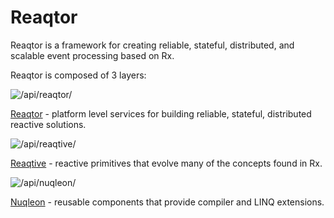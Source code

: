 # Reaqtor

Reaqtor is a framework for creating reliable, stateful, distributed, and scalable event processing based on Rx.

Reaqtor is composed of 3 layers:

![/api/reaqtor/](https://reaqtive.net/documentation/api/images/documentation/home-logo/reaqtor.svg)

[Reaqtor](/api/reaqtor/) - platform level services for building reliable, stateful, distributed reactive solutions.


![/api/reaqtive/](https://reaqtive.net/documentation/api/images/documentation/home-logo/reaqtive.svg)

[Reaqtive](/api/reaqtive/) - reactive primitives that evolve many of the concepts found in Rx.


![/api/nuqleon/](https://reaqtive.net/documentation/api/images/documentation/home-logo/nuqleon.svg)

[Nuqleon](/api/nuqleon) - reusable components that provide compiler and LINQ extensions.
